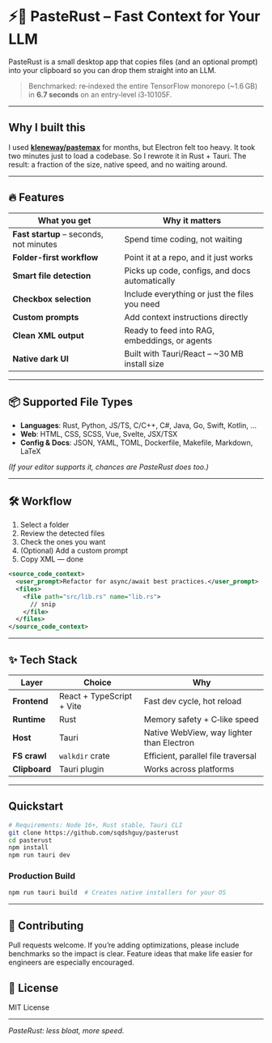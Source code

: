 # ⚡️🦀 PasteRust – Fast Context for Your LLM

PasteRust is a small desktop app that copies files (and an optional prompt) into your clipboard so you can drop them straight into an LLM.

> Benchmarked: re‑indexed the entire TensorFlow monorepo (\~1.6 GB) in **6.7 seconds** on an entry‑level i3‑10105F.

---

## Why I built this

I used [**kleneway/pastemax**](https://github.com/kleneway/pastemax) for months, but Electron felt too heavy. It took two minutes just to load a codebase. So I rewrote it in Rust + Tauri. The result: a fraction of the size, native speed, and no waiting around.

---

## 🔥 Features

| What you get                            | Why it matters                                 |
| --------------------------------------- | ---------------------------------------------- |
| **Fast startup** – seconds, not minutes | Spend time coding, not waiting                 |
| **Folder-first workflow**               | Point it at a repo, and it just works          |
| **Smart file detection**                | Picks up code, configs, and docs automatically |
| **Checkbox selection**                  | Include everything or just the files you need  |
| **Custom prompts**                      | Add context instructions directly              |
| **Clean XML output**                    | Ready to feed into RAG, embeddings, or agents  |
| **Native dark UI**                      | Built with Tauri/React – ~30 MB install size  |

---

## 📦 Supported File Types

* **Languages**: Rust, Python, JS/TS, C/C++, C#, Java, Go, Swift, Kotlin, ...
* **Web**: HTML, CSS, SCSS, Vue, Svelte, JSX/TSX
* **Config & Docs**: JSON, YAML, TOML, Dockerfile, Makefile, Markdown, LaTeX

*(If your editor supports it, chances are PasteRust does too.)*

---

## 🛠️ Workflow

1. Select a folder
2. Review the detected files
3. Check the ones you want
4. (Optional) Add a custom prompt
5. Copy XML — done

```xml
<source_code_context>
  <user_prompt>Refactor for async/await best practices.</user_prompt>
  <files>
    <file path="src/lib.rs" name="lib.rs">
      // snip
    </file>
  </files>
</source_code_context>
```

---

## ✨ Tech Stack

| Layer         | Choice                    | Why                                       |
| ------------- | ------------------------- | ----------------------------------------- |
| **Frontend**  | React + TypeScript + Vite | Fast dev cycle, hot reload                |
| **Runtime**   | Rust                      | Memory safety + C‑like speed              |
| **Host**      | Tauri                     | Native WebView, way lighter than Electron |
| **FS crawl**  | `walkdir` crate           | Efficient, parallel file traversal        |
| **Clipboard** | Tauri plugin              | Works across platforms                    |

---

## Quickstart

```bash
# Requirements: Node 16+, Rust stable, Tauri CLI
git clone https://github.com/sqdshguy/pasterust
cd pasterust
npm install
npm run tauri dev
```

### Production Build

```bash
npm run tauri build  # Creates native installers for your OS
```

---

## 🤝 Contributing

Pull requests welcome. If you’re adding optimizations, please include benchmarks so the impact is clear. Feature ideas that make life easier for engineers are especially encouraged.

## 📄 License

MIT License

---

*PasteRust: less bloat, more speed.*
